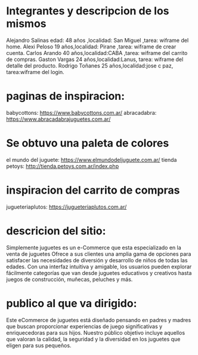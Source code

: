 # Integrantes y descripcion de los mismos #
Alejandro Salinas edad: 48 años ,localidad: San Miguel ,tarea: wiframe del  home.
Alexi Peloso 19 años,localidad: Pirane ,tarea: wiframe de crear cuenta.
Carlos Arando 40 años,localidad:CABA ,tarea: wiframe del carrito de compras.
Gaston Vargas 24 años,localidad:Lanus, tarea: wiframe del detalle del producto.
Rodrigo Toñanes 25 años,localidad:jose c paz, tarea:wiframe del login.

 # paginas de inspiracion: #
babycottons: https://www.babycottons.com.ar/
abracadabra: https://www.abracadabrajuguetes.com.ar/
# Se obtuvo una paleta de colores 
 el mundo del juguete: https://www.elmundodeljuguete.com.ar/
 tienda petoys: http://tienda.petoys.com.ar/index.php
 # inspiracion del carrito de compras 
 jugueteriaplutos: https://jugueteriaplutos.com.ar/


# descricion del sitio: #

Simplemente juguetes es un e-Commerce que esta  especializado en la venta de juguetes Ofrece a sus clientes una amplia gama de opciones para satisfacer las necesidades de diversión y desarrollo de niños de todas las edades. Con una interfaz intuitiva y amigable, los usuarios pueden explorar fácilmente categorías que van desde juguetes educativos y creativos hasta juegos de construcción, muñecas, peluches y más.


# publico al que va dirigido: #

Este eCommerce de juguetes está diseñado pensando en padres y madres que buscan proporcionar experiencias de juego significativas y enriquecedoras para sus hijos. Nuestro público objetivo incluye aquellos que valoran la calidad, la seguridad y la diversidad en los juguetes que eligen para sus pequeños.
